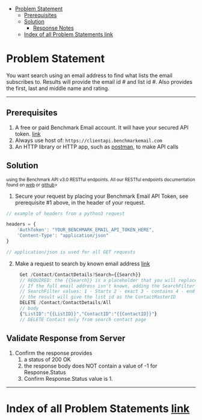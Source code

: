 - [Problem Statement](#problem-statement)
    - [Prerequisites](#prerequisites)
    - [Solution](#solution)
        - [Response Notes](#response-notes)
    - [Index of all Problem Statements link](#index-of-all-problem-statements-link)

# Problem Statement

You want search using an email address to find what lists the email subscribes to. Results will provide the email id # and list id #. Also provides the first, last and middle name and rating.

---

## Prerequisites

1. A free or paid Benchmark Email account. It will have your secured API token.  [link](https://ui.benchmarkemail.com/Integrate#AP)
1. Always use host of: `https://clientapi.benchmarkemail.com`
1. An HTTP library or HTTP app, such as [postman](https://www.getpostman.com/), to make API calls

## Solution

<sub>using the Benchmark API v3.0 RESTful endpoints. All our RESTful endpoints documentation found on [web](https://developer.benchmarkemail.com/) or [github](https://github.com/BenchmarkEmail/RESTful-API-v3/tree/master/Postman%20Collections)></sub>

1. Secure your request by placing your Benchmark Email API Token, see prerequisite #1 above, in the header of your request.

```javascript
// example of headers from a python3 request

headers = {
    'AuthToken': "YOUR_BENCHMARK_EMAIL_API_TOKEN_HERE",
    'Content-Type': "application/json" 
}

// application/json is used for all GET requests
```

2. Make a request to search by known email address [link]()

```js
     Get /Contact/ContactDetails?Search={{Search}} 
     // REQUIRED: the {{Search}} is a placeholder that you will replace with the full email address.
     // If the full email address isn't known, adding the SearchFilter value will allow you to use a partioal email
     // SearchFilter values: 1 - Starts 2 - exact 3 - contains 4 - end
     // the result will give the list id as the ContactMasterID
     DELETE /Contact/ContactDetails/All
     // body
     {"ListID":"{{ListID}}","ContactID":"{{ContactID}}"} 
     // DELETE Contact only from search contact page
```

## Validate Response from Server

1. Confirm the response provides
    1. a status of 200 OK 
    1. the response body does NOT contain a value of -1 for Response.Status
    1. Confirm Response.Status value is 1.

---

# Index of all Problem Statements [link](https://benchmarkemail.github.io/RESTful-API-v3/)